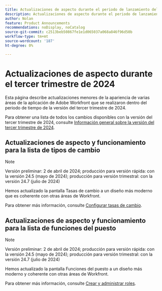 ```yaml
---
title: Actualizaciones de aspecto durante el periodo de lanzamiento del tercer trimestre de 2024
description: Actualizaciones de aspecto durante el periodo de lanzamiento del tercer trimestre de 2024
author: Nolan
feature: Product Announcements
recommendations: noDisplay, noCatalog
source-git-commit: c2513beb50867fe1e1d065037a068a846f96d50b
workflow-type: tm+mt
source-wordcount: '187'
ht-degree: 0%

---
```


# Actualizaciones de aspecto durante el tercer trimestre de 2024

Esta página describe actualizaciones menores de la apariencia de varias áreas de la aplicación de Adobe Workfront que se realizaron dentro del periodo de tiempo de la versión del tercer trimestre de 2024.

Para obtener una lista de todos los cambios disponibles con la versión del tercer trimestre de 2024, consulte [Información general sobre la versión del tercer trimestre de 2024](/help/quicksilver/product-announcements/product-releases/24-q3-release-activity/24-q3-release-overview.md).

## Actualizaciones de aspecto y funcionamiento para la lista de tipos de cambio

>[!NOTE]
>
>Versión preliminar: 2 de abril de 2024; producción para versión rápida: con la versión 24.5 (mayo de 2024); producción para versión trimestral: con la versión 24.7 (julio de 2024)

Hemos actualizado la pantalla Tasas de cambio a un diseño más moderno que es coherente con otras áreas de Workfront.

Para obtener más información, consulte [Configurar tasas de cambio](/help/quicksilver/administration-and-setup/manage-workfront/exchange-rates/set-up-exchange-rates.md).

## Actualizaciones de aspecto y funcionamiento para la lista de funciones del puesto

>[!NOTE]
>
>Versión preliminar: 2 de abril de 2024; producción para versión rápida: con la versión 24.5 (mayo de 2024); producción para versión trimestral: con la versión 24.7 (julio de 2024)

Hemos actualizado la pantalla Funciones del puesto a un diseño más moderno y coherente con otras áreas de Workfront.

Para obtener más información, consulte [Crear y administrar roles](/help/quicksilver/administration-and-setup/set-up-workfront/organizational-setup/create-manage-job-roles.md).
